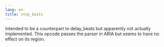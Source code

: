 ```yaml
---
lang: en
title: stop_beats
---
```

Intended to be a counterpart to delay_beats but apparently not actually
implemented. This opcode passes the parser in ARIA but seems to have no effect
on its region.
